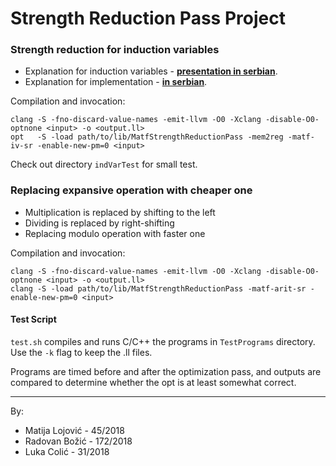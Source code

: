 # Strength Reduction Pass Project

### Strength reduction for induction variables

* Explanation for induction variables - [**presentation in serbian**](inductionVariables.pdf).
* Explanation for implementation - [**in serbian**](inductionVariables.md).

Compilation and invocation:
```
clang -S -fno-discard-value-names -emit-llvm -O0 -Xclang -disable-O0-optnone <input> -o <output.ll>
opt   -S -load path/to/lib/MatfStrengthReductionPass -mem2reg -matf-iv-sr -enable-new-pm=0 <input>
```

Check out directory `indVarTest` for small test.


### Replacing expansive operation with cheaper one

* Multiplication is replaced by shifting to the left
* Dividing is replaced by right-shifting
* Replacing modulo operation with faster one

Compilation and invocation:
```
clang -S -fno-discard-value-names -emit-llvm -O0 -Xclang -disable-O0-optnone <input> -o <output.ll>
clang -S -load path/to/lib/MatfStrengthReductionPass -matf-arit-sr -enable-new-pm=0 <input>
```

#### Test Script

`test.sh` compiles and runs C/C++ the programs in `TestPrograms` directory. Use the `-k` flag to keep the .ll files.

Programs are timed before and after the optimization pass, and outputs are compared to determine whether the opt is at least somewhat correct.

---

By:
* Matija Lojović - 45/2018
* Radovan Božić - 172/2018
* Luka Colić - 31/2018
